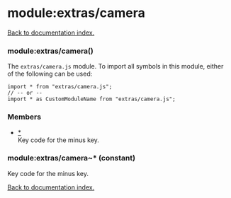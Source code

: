 # module:extras/camera

[Back to documentation index.](index.md)

<a name='extras_camera'></a>
### module:extras/camera()

The <code>extras/camera.js</code> module.
To import all symbols in this module, either of the following can be used:

    import * from "extras/camera.js";
    // -- or --
    import * as CustomModuleName from "extras/camera.js";

### Members

* [*](#extras_camera__)<br>Key code for the minus key.

<a name='extras_camera__'></a>
### module:extras/camera~* (constant)

Key code for the minus key.

[Back to documentation index.](index.md)
